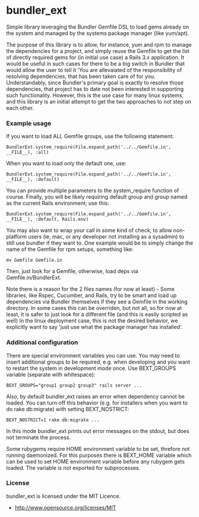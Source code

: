 bundler_ext
===========

Simple library leveraging the Bundler Gemfile DSL to load gems already
on the system and managed by the systems package manager
(like yum/apt).

The purpose of this library is to allow, for instance, yum and rpm to
manage the dependencies for a project, and simply reuse the Gemfile
to get the list of directly required gems for (in initial use case) a
Rails 3.x application. It would be useful in such cases for there to
be a big switch in Bundler that would allow the user to tell it 'You
are allevaiated of the responsibility of resolving dependencies, that
has been taken care of for you. Understandably, since Bundler's
primary goal is exactly to resolve those dependencies, that project
has to date not been interested in supporting such functionality.
However, this is the use case for many linux systems, and this library
is an initial attempt to get the two approaches to not step on each
other.

### Example usage ###

If you want to load ALL Gemfile groups, use the following statement:

    BundlerExt.system_require(File.expand_path('../../Gemfile.in', __FILE__), :all)

When you want to load only the default one, use:

    BundlerExt.system_require(File.expand_path('../../Gemfile.in', __FILE__), :default)

You can provide multiple parameters to the system_require function
of course. Finally, you will be likely requiring default group and
group named as the current Rails environment; use this:
    
    BundlerExt.system_require(File.expand_path('../../Gemfile.in', __FILE__), :default, Rails.env)

You may also want to wrap your call in some kind of check, to allow
non-platform users (ie, mac, or any developer not installing as a
sysadmin) to still use bundler if they want to.  One example would be
to simply change the name of the Gemfile for rpm setups, something
like:

    mv Gemfile Gemfile.in

Then, just look for a Gemfile, otherwise, load deps via
Gemfile.in/BundlerExt.

Note there is a reason for the 2 files names (for now at least) -
Some libraries, like Rspec, Cucumber, and Rails, try to be smart and
load up dependencies via Bundler themselves if they see a Gemfile in
the working directory.  In some cases this can be overriden, but not
all, so for now at least, it is safer to just look for a different
file (and this is easily scripted as well) In the linux deployment
case, this is not the desired behavior, we explicitly want to say
'just use what the package manager has installed'.

### Additional configuration ###

There are special environment variables you can use. You may need to 
insert additional groups to be required, e.g. when developing and you
want to restart the system in development mode once. Use 
BEXT_GROUPS variable (separate with whitespace):

    BEXT_GROUPS="group1 group2 group3" rails server ...

Also, by default bundler_ext raises an error when dependency cannot
be loaded. You can turn off this behavior (e.g. for installers when
you want to do rake db:migrate) with setting BEXT_NOSTRICT:

    BEXT_NOSTRICT=1 rake db:migrate ...

In this mode bundler_ext prints out error messages on the stdout, 
but does not terminate the process.

Some rubygems require HOME environment variable to be set, threfore
not running daemonized. For this purposes there is BEXT_HOME
variable which can be used to set HOME environment variable before
any rubygem gets loaded. The variable is not exported for
subprocesses.

### License  ###

bundler_ext is licensed under the MIT Licence.

* http://www.opensource.org/licenses/MIT
